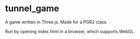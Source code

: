 # tunnel_game
A game written in Three.js. Made for a PGR2 class.

Run by opening index.html in a browser, which supports WebGL.
